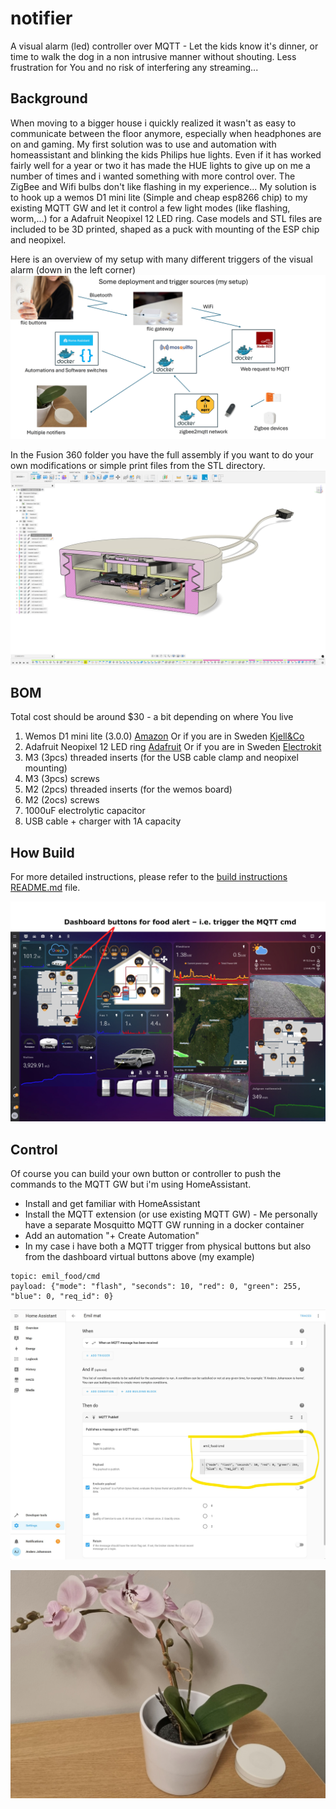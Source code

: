 # notifier
A visual alarm (led) controller over MQTT - Let the kids know it's dinner, or time to walk the dog in a non intrusive manner without shouting. Less frustration for You and no risk of interfering any streaming... 

## Background
When moving to a bigger house i quickly realized it wasn't as easy to communicate between the floor anymore, especially when headphones are on and gaming. My first solution was to use and automation with homeassistant and blinking the kids Philips hue lights. Even if it has worked fairly well for a year or two it has made the HUE lights to give up on me a number of times and i wanted something with more control over. The ZigBee and Wifi bulbs don't like flashing in my experience... My solution is to hook up a wemos D1 mini lite (Simple and cheap esp8266 chip) to my existing MQTT GW and let it control a few light modes (like flashing, worm,...) for a Adafruit Neopixel 12 LED ring. Case models and STL files are included to be 3D printed, shaped as a puck with mounting of the ESP chip and neopixel.

Here is an overview of my setup with many different triggers of the visual alarm (down in the left corner)
![1](https://github.com/boanjo/boanjo.github.io/blob/master/notifier15.jpg?raw=true "My setup")



In the Fusion 360 folder you have the full assembly if you want to do your own modifications or simple print files from the STL directory.
![2](https://github.com/boanjo/boanjo.github.io/blob/master/notifier12.jpg?raw=true "Fusion 360 Model")

## BOM
Total cost should be around $30 - a bit depending on where You live
1. Wemos D1 mini lite (3.0.0) [Amazon](https://www.amazon.se/AZDelivery-ESP8266EX-WLAN-modul-kompatibel-inklusive/dp/B08BTRPMV1/ref=asc_df_B08BTRPMV1/?tag=shpngadsglede-21&linkCode=df0&hvadid=476429357278&hvpos=&hvnetw=g&hvrand=13859086852657585496&hvpone=&hvptwo=&hvqmt=&hvdev=c&hvdvcmdl=&hvlocint=&hvlocphy=1012321&hvtargid=pla-991254816887&mcid=9c4e8c5c234d3adea85e26105b407f85&th=1) Or if you are in Sweden [Kjell&Co](https://www.kjell.com/se/produkter/el-verktyg/elektronik/utvecklingskit/arduino/utvecklingskort/luxorparts-wemos-d1-mini-utvecklingskort-p87294)
2. Adafruit Neopixel 12 LED ring [Adafruit](https://www.adafruit.com/product/1643) Or if you are in Sweden [Electrokit ](https://www.electrokit.com/neopixel-ring-12-rgb-leds-37mm)
3. M3 (3pcs) threaded inserts (for the USB cable clamp and neopixel mounting)
4. M3 (3pcs) screws
5. M2 (2pcs) threaded inserts (for the wemos board)
6. M2 (2ocs) screws
7. 1000uF electrolytic capacitor
8. USB cable + charger with 1A capacity

## How Build
For more detailed instructions, please refer to the [build instructions README.md](https://github.com/boanjo/notifier/blob/main/build_instructions/README.md) file.

![3](https://github.com/boanjo/boanjo.github.io/blob/master/notifier14.jpg?raw=true "HomeAssistant dashboard")

## Control 
Of course you can build your own button or controller to push the commands to the MQTT GW but i'm using HomeAssistant. 
* Install and get familiar with HomeAssistant
* Install the MQTT extension (or use existing MQTT GW) - Me personally have a separate Mosquitto MQTT GW running in a docker container 
* Add an automation "+ Create Automation"
* In my case i have both a MQTT trigger from physical buttons but also from the dashboard virtual buttons above (my example)
```
topic: emil_food/cmd
payload: {"mode": "flash", "seconds": 10, "red": 0, "green": 255, "blue": 0, "req_id": 0}
```
![4](https://github.com/boanjo/boanjo.github.io/blob/master/notifier13.jpg?raw=true "Automation")




![5](https://github.com/boanjo/boanjo.github.io/blob/master/notifier11.jpg?raw=true "Notifier")
